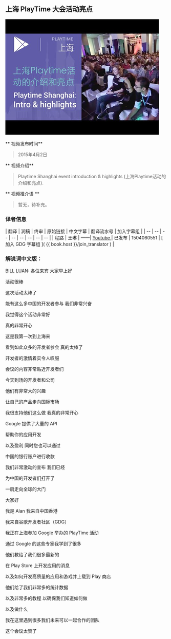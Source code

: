 ## 上海 PlayTime 大会活动亮点

![video_screenshot](images/r86-P_HOyac.jpg)  

** 视频发布时间**
 
> 2015年4月2日

** 视频介绍**

>  Playtime Shanghai event introduction & highlights (上海Playtime活动的介绍和亮点).

** 视频推介语 **

>  暂无，待补充。


### 译者信息

| 翻译 | 润稿 | 终审 | 原始链接 | 中文字幕 |  翻译流水号  |  加入字幕组  |
| -- | -- | -- | -- | -- |  -- | -- | -- |
| 程路 | 王琳 | ——| [ Youtube ]( https://www.youtube.com/watch?v=r86-P_HOyac )  |  已发布  | 1504060551 | [ 加入 GDG 字幕组 ]( {{ book.host }}/join_translator )  |


### 解说词中文版：

BILL LUAN: 各位来宾  大家早上好

活动很棒

这次活动太棒了

能有这么多中国的开发者参与  我们非常兴奋

我觉得这个活动非常好

真的非常开心

这是我第一次到上海来

看到如此众多的开发者参会  真的太棒了

开发者的激情着实令人叹服

会议的内容非常贴近开发者们

今天到场的开发者和公司

他们有非常大的兴趣

让自己的产品走向国际市场

我很支持他们这么做  我真的非常开心

Google 提供了大量的 API 

帮助你的应用开发

以及盈利  同时您也可以通过

中国的银行账户进行收款

我们非常激动的宣布  我们已经

为中国的开发者们打开了

一扇走向全球的大门

大家好

我是 Alan  我来自中国香港

我来自谷歌开发者社区（GDG）

我正在上海参加 Google 举办的 PlayTime 活动

通过 Google 的这些专家我学到了很多

他们教给了我们很多最新的

在 Play Store 上开发应用的消息

以及如何开发高质量的应用和游戏并上载到 Play 商店

他们给了我们非常多的统计数据

以及非常多的教程  以确保我们知道如何做

以及做什么

我在这里遇到很多我们未来可以一起合作的团队

这个会议太赞了

